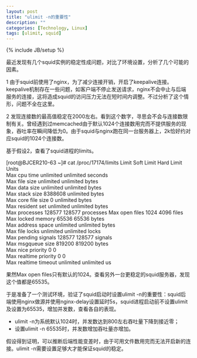 ```yaml
---
layout: post
title: "ulimit -n的重要性"
description: ""
categories: [Technology, Linux]
tags: [ulimit, squid]
---
```

{% include JB/setup %}

最近发现有几个squid实例的稳定性成问题，对比了环境设置，分析了几个可能的因素。

1    由于squid前使用了nginx，为了减少连接开销，开启了keepalive连接。keepalive机制存在一些问题，如客户端不停止发送请求，nginx不会中止与后端服务的连接，这将造成squid的访问压力无法在短时间内调整。不过分析了这个情形，问题不全在这里。

2    发现连接数的最高值稳定在2000左右。看到这个数字，寻思会不会与连接数限制有关。曾经遇到过memcached由于默认1024个连接数用完而不提供服务的现象，吞吐率在瞬间降低为0。由于squid与nginx跑在同一台服务器上，2k恰好约对应squid的1024个连接数。

基于假设2，查看了squid进程的limits。

 [root@BJCER210-63 ~]# cat /proc/17174/limits 
 Limit                     Soft Limit           Hard Limit           Units     
 Max cpu time              unlimited            unlimited            seconds   
 Max file size             unlimited            unlimited            bytes     
 Max data size             unlimited            unlimited            bytes     
 Max stack size            8388608              unlimited            bytes     
 Max core file size        0                    unlimited            bytes     
 Max resident set          unlimited            unlimited            bytes     
 Max processes             128577               128577               processes 
 Max open files            1024                 4096                 files     
 Max locked memory         65536                65536                bytes     
 Max address space         unlimited            unlimited            bytes     
 Max file locks            unlimited            unlimited            locks     
 Max pending signals       128577               128577               signals   
 Max msgqueue size         819200               819200               bytes     
 Max nice priority         0                    0                    
 Max realtime priority     0                    0                    
 Max realtime timeout      unlimited            unlimited            us        

果然Max open files只有默认的1024。查看另外一台更稳定的squid服务器，发现这个值都是65535。

于是准备了一个测试环境，验证了squid启动时设置ulimit -n的重要性：squid后端使用nginx做源并使用nginx-delay设置延时5s，squid进程启动前不设置ulimit及设置为65535，增加并发数，查看各自的表现。

*    ulimit -n为系统默认1024时，并发数达到800左右吞吐量下降到接近零；
*    设置ulimit -n 65535时，并发数增加吞吐量亦增加。

假设得到证明，可以推断后端性能变差时，由于可用文件数用完而无法开启新的连接。ulimit -n需要设置足够大才能保证squid的稳定。
